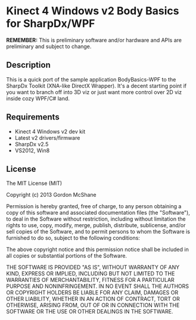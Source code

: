 Kinect 4 Windows v2 Body Basics for SharpDx/WPF
===============================================

**REMEMBER:** This is preliminary software and/or hardware and APIs are preliminary and subject to change.

Description
-----------
This is a quick port of the sample application BodyBasics-WPF to the SharpDx Toolkit (XNA-like DirectX Wrapper).
It's a decent starting point if you want to branch off into 3D viz or just want more control over 2D viz inside cozy WPF/C# land.

Requirements
------------

* Kinect 4 Windows v2 dev kit
* Latest v2 drivers/firmware
* SharpDx v2.5
* VS2012, Win8

License
-------

The MIT License (MIT)

Copyright (c) 2013 Gordon McShane

Permission is hereby granted, free of charge, to any person obtaining a copy
of this software and associated documentation files (the "Software"), to deal
in the Software without restriction, including without limitation the rights
to use, copy, modify, merge, publish, distribute, sublicense, and/or sell
copies of the Software, and to permit persons to whom the Software is
furnished to do so, subject to the following conditions:

The above copyright notice and this permission notice shall be included in
all copies or substantial portions of the Software.

THE SOFTWARE IS PROVIDED "AS IS", WITHOUT WARRANTY OF ANY KIND, EXPRESS OR
IMPLIED, INCLUDING BUT NOT LIMITED TO THE WARRANTIES OF MERCHANTABILITY,
FITNESS FOR A PARTICULAR PURPOSE AND NONINFRINGEMENT. IN NO EVENT SHALL THE
AUTHORS OR COPYRIGHT HOLDERS BE LIABLE FOR ANY CLAIM, DAMAGES OR OTHER
LIABILITY, WHETHER IN AN ACTION OF CONTRACT, TORT OR OTHERWISE, ARISING FROM,
OUT OF OR IN CONNECTION WITH THE SOFTWARE OR THE USE OR OTHER DEALINGS IN
THE SOFTWARE.